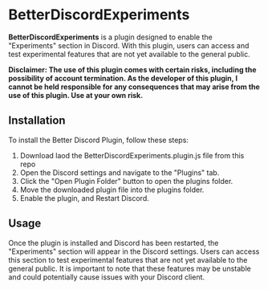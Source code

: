 # BetterDiscordExperiments

**BetterDiscordExperiments** is a plugin designed to enable the "Experiments" section in Discord. With this plugin, users can access and test experimental features that are not yet available to the general public.

**Disclaimer: The use of this plugin comes with certain risks, including the possibility of account termination. As the developer of this plugin, I cannot be held responsible for any consequences that may arise from the use of this plugin. Use at your own risk.**

## Installation

To install the Better Discord Plugin, follow these steps:

1. Download laod the BetterDiscordExperiments.plugin.js file from this repo
2. Open the Discord settings and navigate to the "Plugins" tab.
3. Click the "Open Plugin Folder" button to open the plugins folder.
4. Move the downloaded plugin file into the plugins folder.
5. Enable the plugin, and Restart Discord.

## Usage

Once the plugin is installed and Discord has been restarted, the "Experiments" section will appear in the Discord settings. Users can access this section to test experimental features that are not yet available to the general public. It is important to note that these features may be unstable and could potentially cause issues with your Discord client.
